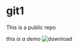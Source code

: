 # git1

This is a public repo

 *this is a demo*
 ![download](https://user-images.githubusercontent.com/96464377/146903913-e50bb6cd-7c38-4e82-847b-6e070cfb3325.png)
